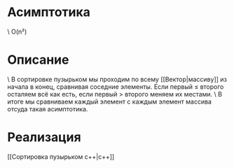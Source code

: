 # Асимптотика
\	O(n²)
# Описание
\	В сортировке пузырьком мы проходим по всему [[Вектор|массиву]] из начала в конец, сравнивая соседние элементы. Если первый ≤ второго осталяем всё как есть, если первый > второго меняем их местами.
\	В итоге мы сравниваем каждый элемент с каждым элемент массива отсуда такая асимптотика.
# Реализация
[[Сортировка пузырьком c++|c++]]